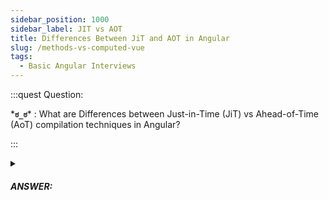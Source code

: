 ```yaml
---
sidebar_position: 1000
sidebar_label: JIT vs AOT
title: Differences Between JiT and AOT in Angular
slug: /methods-vs-computed-vue
tags:
  - Basic Angular Interviews
---
```


<!-- https://brandfolder.com/workbench/extract-text-from-image -->

:::quest Question:

\***`ಠ_ಠ`**\* : 
What are Differences between Just-in-Time (JiT) vs Ahead-of-Time (AoT) compilation techniques in Angular?

:::

<details>
  <summary><h5>ANSWER:</h5></summary>

  \***`◔̯◔`**\* : 
  - **AOT** refers to Ahead-of-time compilation, compiled at build time before the application runing in a browser.
  - **JIT**: Just-in-time compilation, where code is compiled just before it is run in the browser.

</details>